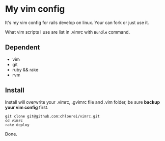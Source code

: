 # My vim config

It's my vim config for rails develop on linux. Your can fork or just use it.

What vim scripts I use are list in .vimrc with `Bundle` command.

## Dependent

* vim
* git
* ruby && rake
* rvm

## Install

Install will overwrite your .vimrc, .gvimrc file and .vim folder, be sure **backup your vim config** first.

    git clone git@github.com:chloerei/vimrc.git
    cd vimrc
    rake deploy

Done.
